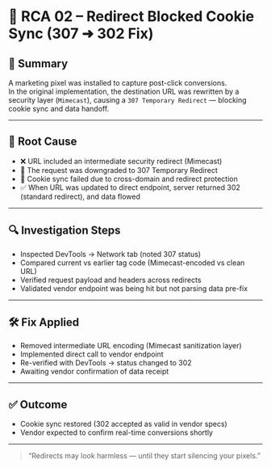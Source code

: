 # 🎯 RCA 02 – Redirect Blocked Cookie Sync (307 ➜ 302 Fix)

## 📌 Summary

A marketing pixel was installed to capture post-click conversions.  
In the original implementation, the destination URL was rewritten by a security layer (`Mimecast`), causing a `307 Temporary Redirect` — blocking cookie sync and data handoff.

---

## 🧠 Root Cause

- ❌ URL included an intermediate security redirect (Mimecast)
- 🔁 The request was downgraded to 307 Temporary Redirect
- 🧱 Cookie sync failed due to cross-domain and redirect protection
- ✅ When URL was updated to direct endpoint, server returned 302 (standard redirect), and data flowed

---

## 🔍 Investigation Steps

- Inspected DevTools → Network tab (noted 307 status)
- Compared current vs earlier tag code (Mimecast-encoded vs clean URL)
- Verified request payload and headers across redirects
- Validated vendor endpoint was being hit but not parsing data pre-fix

---

## 🛠️ Fix Applied

- Removed intermediate URL encoding (Mimecast sanitization layer)
- Implemented direct call to vendor endpoint
- Re-verified with DevTools → status changed to 302
- Awaiting vendor confirmation of data receipt

---

## ✅ Outcome

- Cookie sync restored (302 accepted as valid in vendor specs)
- Vendor expected to confirm real-time conversions shortly

---

> “Redirects may look harmless — until they start silencing your pixels.”
